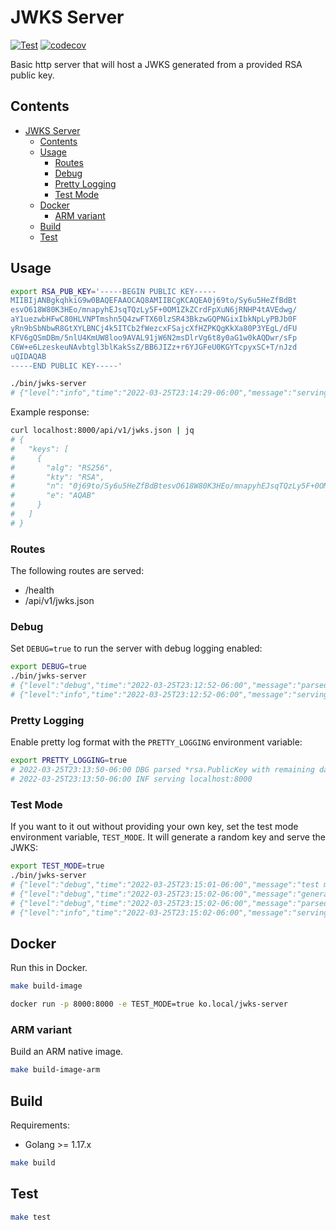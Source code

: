 # JWKS Server

[![Test](https://github.com/benferreira/jwks-server/actions/workflows/test.yml/badge.svg)](https://github.com/benferreira/jwks-server/actions/workflows/test.yml) [![codecov](https://codecov.io/gh/benferreira/jwks-server/branch/develop/graph/badge.svg?token=1Z2RFP5OIM)](https://codecov.io/gh/benferreira/jwks-server)

Basic http server that will host a JWKS generated from a provided RSA public key.

## Contents

- [JWKS Server](#jwks-server)
  - [Contents](#contents)
  - [Usage](#usage)
    - [Routes](#routes)
    - [Debug](#debug)
    - [Pretty Logging](#pretty-logging)
    - [Test Mode](#test-mode)
  - [Docker](#docker)
    - [ARM variant](#arm-variant)
  - [Build](#build)
  - [Test](#test)

## Usage

```sh
export RSA_PUB_KEY='-----BEGIN PUBLIC KEY-----
MIIBIjANBgkqhkiG9w0BAQEFAAOCAQ8AMIIBCgKCAQEA0j69to/Sy6u5HeZfBdBt
esvO618W80K3HEo/mnapyhEJsqTQzLy5F+0OM1ZkZCrdFpXuN6jRNHP4tAVEdwg/
aY1uezwbHFwC80HLVNPTmshn5Q4zwFTX60lzSR43BkzwGQPNGixIbkNpLyPBJb0F
yRn9bSbNbwR8GtXYLBNCj4k5ITCb2fWezcxFSajcXfHZPKQgKkXa80P3YEgL/dFU
KFV6gQSmDBm/5nlU4KmUW8loo9AVAL91jW6N2msDlrVg6t8y0aG1w0kAQDwr/sFp
C6W+e6LzeskeuNAvbtgl3blKakSsZ/BB6JIZz+r6YJGFeU0KGYTcpyxSC+T/nJzd
uQIDAQAB
-----END PUBLIC KEY-----'

./bin/jwks-server
# {"level":"info","time":"2022-03-25T23:14:29-06:00","message":"serving localhost:8000"}
```

Example response:

```sh
curl localhost:8000/api/v1/jwks.json | jq
# {
#   "keys": [
#     {
#       "alg": "RS256",
#       "kty": "RSA",
#       "n": "0j69to/Sy6u5HeZfBdBtesvO618W80K3HEo/mnapyhEJsqTQzLy5F+0OM1ZkZCrdFpXuN6jRNHP4tAVEdwg/aY1uezwbHFwC80HLVNPTmshn5Q4zwFTX60lzSR43BkzwGQPNGixIbkNpLyPBJb0FyRn9bSbNbwR8GtXYLBNCj4k5ITCb2fWezcxFSajcXfHZPKQgKkXa80P3YEgL/dFUKFV6gQSmDBm/5nlU4KmUW8loo9AVAL91jW6N2msDlrVg6t8y0aG1w0kAQDwr/sFpC6W+e6LzeskeuNAvbtgl3blKakSsZ/BB6JIZz+r6YJGFeU0KGYTcpyxSC+T/nJzduQ",
#       "e": "AQAB"
#     }
#   ]
# }
```

### Routes

The following routes are served:

* /health
* /api/v1/jwks.json

### Debug

Set `DEBUG=true` to run the server with debug logging enabled:

```sh
export DEBUG=true
./bin/jwks-server
# {"level":"debug","time":"2022-03-25T23:12:52-06:00","message":"parsed *rsa.PublicKey with remaining data: \"\""}
# {"level":"info","time":"2022-03-25T23:12:52-06:00","message":"serving localhost:8000"}
```

### Pretty Logging

Enable pretty log format with the `PRETTY_LOGGING` environment variable:

```sh
export PRETTY_LOGGING=true
# 2022-03-25T23:13:50-06:00 DBG parsed *rsa.PublicKey with remaining data: ""
# 2022-03-25T23:13:50-06:00 INF serving localhost:8000
```

### Test Mode

If you want to it out without providing your own key, set the test mode environment variable, `TEST_MODE`. It will generate a random key and serve the JWKS:

```sh
export TEST_MODE=true
./bin/jwks-server
# {"level":"debug","time":"2022-03-25T23:15:01-06:00","message":"test mode enabled, generating RSA public key"}
# {"level":"debug","time":"2022-03-25T23:15:02-06:00","message":"generated public key: -----BEGIN PUBLIC KEY-----\nMIIBIjANBgkqhkiG9w0BAQEFAAOCAQ8AMIIBCgKCAQEA8G1Ac8R2W8zmqI0jRqYD\n29EIX0nPfR1n0y+M+3H+5hBujNJpoNE4wnItKnkG4F1nLNz0BBMwdN6idoNlqNGE\nngH42Nu6YLD8aWUtbdGTVDBSOkmco8sRqN4QJrT+O+PAownDVoe4+xiCA+DYO9WE\nDgLF71U9+ZUz9GF2FnFjMLDgTwJvc51SF/PwJT7RXTrbWvGWnetBQHW59tHG7M/Q\nES5RhMUUHX6ZeQTJ+soquomnDmcqTZ8PxTOT6675SAbMPvc4yk59zmkb32H+RTWp\n2wcKDNHm/kiKfJ5VYlZBfjSRapJCCjI9unWpCP7br23tbd3Gh6/Ln9JocYPOeWG/\nIQIDAQAB\n-----END PUBLIC KEY-----\n"}
# {"level":"debug","time":"2022-03-25T23:15:02-06:00","message":"parsed *rsa.PublicKey with remaining data: \"\""}
# {"level":"info","time":"2022-03-25T23:15:02-06:00","message":"serving localhost:8000"}
```

## Docker

Run this in Docker.

```sh
make build-image

docker run -p 8000:8000 -e TEST_MODE=true ko.local/jwks-server
```

### ARM variant

Build an ARM native image.

```sh
make build-image-arm
```

## Build

Requirements:
* Golang >= 1.17.x


```sh
make build
```

## Test

```sh
make test
```